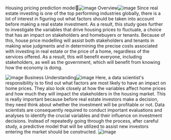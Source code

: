 Housing pricing prediction model![image](https://user-images.githubusercontent.com/73349817/193399948-c4803853-e379-4c67-8e56-553dc3495956.png)
Overview![image](https://user-images.githubusercontent.com/73349817/193399955-763d374b-707b-4d30-9441-db2a71744162.png)
Since real estate investing is one of the top performing industries globally, there is a lot of interest in figuring out what factors should be taken into account before making a real estate investment. As a result, this study goes further to investigate the variables that drive housing prices to fluctuate, a choice that has an impact on stakeholders and homebuyers or tenants. Because of this, house price modelling will assist both stakeholders and tenants in making wise judgments and in determining the precise costs associated with investing in real estate or the price of a home, regardless of the services offered. As a result, this will benefit everyone, including stakeholders, as well as the government, which will benefit from knowing how the economy is doing.

![image](https://user-images.githubusercontent.com/73349817/193399963-5d9aeb54-2a79-4fcc-9826-3e721724d715.png)
Business Understanding![image](https://user-images.githubusercontent.com/73349817/193399976-2630f061-c356-4806-9b73-a1b65035d00a.png)
Here, a data scientist's responsibility is to find out what factors are most likely to have an impact on home prices. They also look closely at how the variables affect home prices and how much they will impact the stakeholders in the housing market. This is really important because before real estate investors make a decision, they need think about whether the investment will be profitable or not. Data scientists are consequently required to conduct important evaluations and analyses to identify the crucial variables and their influence on investment decisions. Instead of repeatedly going through the process, after careful study, a predictive model that will be utilized to assist new investors entering the market should be constructed.
![image](https://user-images.githubusercontent.com/73349817/193399984-c453d0eb-57d5-4c4e-859e-d3c1f6bcd4b4.png)
